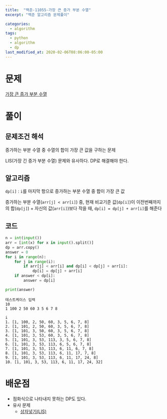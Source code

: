 ```yaml
---
title:  "백준-11055-가장 큰 증가 부분 수열"
excerpt: "백준 알고리즘 문제풀이"

categories:
  - algorithm
tags:
  - python
  - algorithm
  - dp
last_modified_at: 2020-02-06T08:06:00-05:00
---
```


# 문제

[가장 큰 증가 부분 수열](https://www.acmicpc.net/problem/11055)


# 풀이

## 문제조건 해석

증가하는 부분 수열 중 수열의 합이 가장 큰 값을 구하는 문제

LIS(가장 긴 증가 부분 수열) 문제와 유사하다. DP로 해결해야 한다.

## 알고리즘

`dp[i]` : `i`를 마지막 항으로 증가하는 부분 수열 중 합이 가장 큰 값

증가하는 부분 수열(`arr[j] < arr[i]`) 중, 현재 비교기준 값(`dp[i]`)이 이전번째까지의 합(`dp[j]`) + 자신의 값(`arr[i]`)보다 작을 때, `dp[i] = dp[j] + arr[i]`를 해준다

## 코드

```python
n = int(input())
arr = [int(x) for x in input().split()]
dp = arr.copy()
answer = 0
for i in range(n):
    for j in range(i):
        if arr[j] < arr[i] and dp[i] < dp[j] + arr[i]:
            dp[i] = dp[j] + arr[i]
    if answer < dp[i]:
        answer = dp[i]

print(answer)
```

```
테스트케이스 입력
10
1 100 2 50 60 3 5 6 7 8

i
1. [1, 100, 2, 50, 60, 3, 5, 6, 7, 8]
2. [1, 101, 2, 50, 60, 3, 5, 6, 7, 8]
3. [1, 101, 3, 50, 60, 3, 5, 6, 7, 8]
4. [1, 101, 3, 53, 60, 3, 5, 6, 7, 8]
5. [1, 101, 3, 53, 113, 3, 5, 6, 7, 8]
6. [1, 101, 3, 53, 113, 6, 5, 6, 7, 8]
7. [1, 101, 3, 53, 113, 6, 11, 6, 7, 8]
8. [1, 101, 3, 53, 113, 6, 11, 17, 7, 8]
9. [1, 101, 3, 53, 113, 6, 11, 17, 24, 8]
10. [1, 101, 3, 53, 113, 6, 11, 17, 24, 32]
```
# 배운점

- 점화식으로 나타내지 못하는 DP도 있다.
- 유사 문제
  - [상자넣기(LIS)](/algorithm/acmicpc_1965)